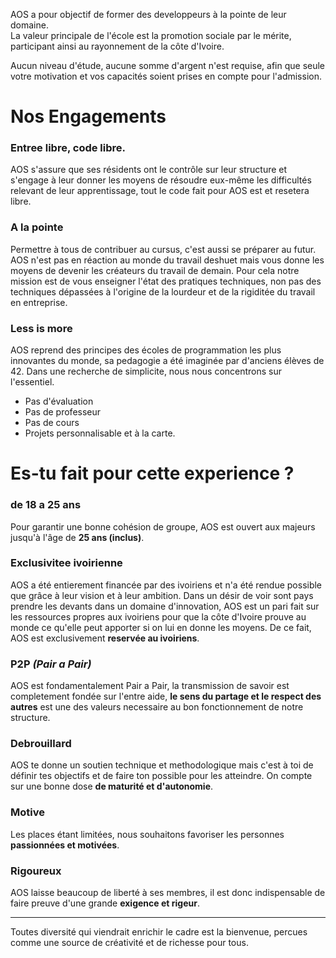 AOS a pour objectif de former des developpeurs à la pointe de leur domaine.  
La valeur principale de l'école est la promotion sociale par le mérite,
participant ainsi au rayonnement de la côte d'Ivoire.

Aucun niveau d'étude, aucune somme d'argent n'est requise, afin que
seule votre motivation et vos capacités soient prises en compte pour l'admission.


# Nos Engagements

### Entree libre, code libre.
AOS s'assure que ses résidents ont le contrôle sur leur structure et
s'engage à leur donner les moyens de résoudre eux-même les difficultés relevant de leur apprentissage, tout le code fait pour AOS est et resetera libre.

### A la pointe
Permettre à tous de contribuer au cursus, c'est aussi se préparer au futur.
AOS n'est pas en réaction au monde du travail deshuet mais
vous donne les moyens de devenir les créateurs du travail de demain.
Pour cela notre mission est de vous enseigner l'état
des pratiques techniques, non pas des techniques dépassées à l'origine de la lourdeur et de la rigiditée du travail en entreprise.

### Less is more
AOS reprend des principes des écoles de programmation les plus innovantes
du monde, sa pedagogie a été imaginée par d'anciens élèves de 42.
Dans une recherche de simplicite, nous nous concentrons sur l'essentiel.
- Pas d'évaluation
- Pas de professeur
- Pas de cours
- Projets personnalisable et à la carte.


# Es-tu fait pour cette experience ?
### de 18 a 25 ans
Pour garantir une bonne cohésion de groupe, AOS est ouvert aux majeurs
jusqu'à l'âge de **25 ans (inclus)**.

### Exclusivitee ivoirienne
AOS a été entierement financée par des ivoiriens et n'a été rendue possible que grâce à
leur vision et à leur ambition.
Dans un désir de voir sont pays prendre les devants dans un domaine d'innovation, AOS est un pari fait sur les ressources
propres aux ivoiriens pour que la côte d'Ivoire prouve au monde ce qu'elle peut
apporter si on lui en donne les moyens.
De ce fait, AOS est exclusivement **reservée au ivoiriens**.

### P2P *(Pair a Pair)*
AOS est fondamentalement Pair a Pair, la transmission de savoir est completement
fondée sur l'entre aide, **le sens du partage et le respect des autres** est une
des valeurs necessaire au bon fonctionnement de notre structure.

### Debrouillard
AOS te donne un soutien technique et methodologique mais c'est à toi
de définir tes objectifs et de faire ton possible pour les atteindre.
On compte sur une bonne dose **de maturité et d'autonomie**.

### Motive
Les places étant limitées, nous souhaitons favoriser les personnes **passionnées et motivées**.


### Rigoureux
AOS laisse beaucoup de liberté à ses membres, il est donc indispensable de
faire preuve d'une grande **exigence et rigeur**.


------
Toutes diversité qui viendrait enrichir le cadre est la
bienvenue, percues comme une source de créativité et de richesse pour tous.






